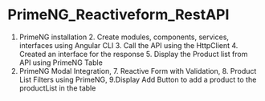 # PrimeNG_Reactiveform_RestAPI
1. PrimeNG installation 2. Create modules, components, services, interfaces using Angular CLI 3. Call the API using the HttpClient 4. Created an interface for the response 5. Display the Product list from API using PrimeNG Table
6. PrimeNG Modal Integration, 7. Reactive Form with Validation, 8. Product List Filters using PrimeNG, 9.Display Add Button to add a product to the productList in the table
